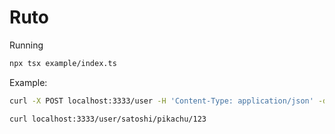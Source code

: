 # Ruto

Running
```bash
npx tsx example/index.ts
```

Example:
```bash
curl -X POST localhost:3333/user -H 'Content-Type: application/json' -d '{"name": "alo"}'

curl localhost:3333/user/satoshi/pikachu/123
```